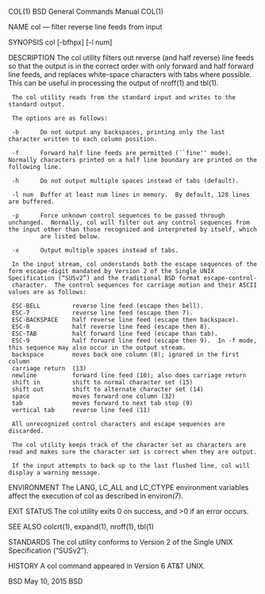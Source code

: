 COL(1)                                                                                   BSD General Commands Manual                                                                                   COL(1)

NAME
     col — filter reverse line feeds from input

SYNOPSIS
     col [-bfhpx] [-l num]

DESCRIPTION
     The col utility filters out reverse (and half reverse) line feeds so that the output is in the correct order with only forward and half forward line feeds, and replaces white-space characters with
     tabs where possible.  This can be useful in processing the output of nroff(1) and tbl(1).

     The col utility reads from the standard input and writes to the standard output.

     The options are as follows:

     -b      Do not output any backspaces, printing only the last character written to each column position.

     -f      Forward half line feeds are permitted (``fine'' mode).  Normally characters printed on a half line boundary are printed on the following line.

     -h      Do not output multiple spaces instead of tabs (default).

     -l num  Buffer at least num lines in memory.  By default, 128 lines are buffered.

     -p      Force unknown control sequences to be passed through unchanged.  Normally, col will filter out any control sequences from the input other than those recognized and interpreted by itself, which
             are listed below.

     -x      Output multiple spaces instead of tabs.

     In the input stream, col understands both the escape sequences of the form escape-digit mandated by Version 2 of the Single UNIX Specification (“SUSv2”) and the traditional BSD format escape-control-
     character.  The control sequences for carriage motion and their ASCII values are as follows:

     ESC-BELL         reverse line feed (escape then bell).
     ESC-7            reverse line feed (escape then 7).
     ESC-BACKSPACE    half reverse line feed (escape then backspace).
     ESC-8            half reverse line feed (escape then 8).
     ESC-TAB          half forward line feed (escape than tab).
     ESC-9            half forward line feed (escape then 9).  In -f mode, this sequence may also occur in the output stream.
     backspace        moves back one column (8); ignored in the first column
     carriage return  (13)
     newline          forward line feed (10); also does carriage return
     shift in         shift to normal character set (15)
     shift out        shift to alternate character set (14)
     space            moves forward one column (32)
     tab              moves forward to next tab stop (9)
     vertical tab     reverse line feed (11)

     All unrecognized control characters and escape sequences are discarded.

     The col utility keeps track of the character set as characters are read and makes sure the character set is correct when they are output.

     If the input attempts to back up to the last flushed line, col will display a warning message.

ENVIRONMENT
     The LANG, LC_ALL and LC_CTYPE environment variables affect the execution of col as described in environ(7).

EXIT STATUS
     The col utility exits 0 on success, and >0 if an error occurs.

SEE ALSO
     colcrt(1), expand(1), nroff(1), tbl(1)

STANDARDS
     The col utility conforms to Version 2 of the Single UNIX Specification (“SUSv2”).

HISTORY
     A col command appeared in Version 6 AT&T UNIX.

BSD                                                                                              May 10, 2015                                                                                             BSD
